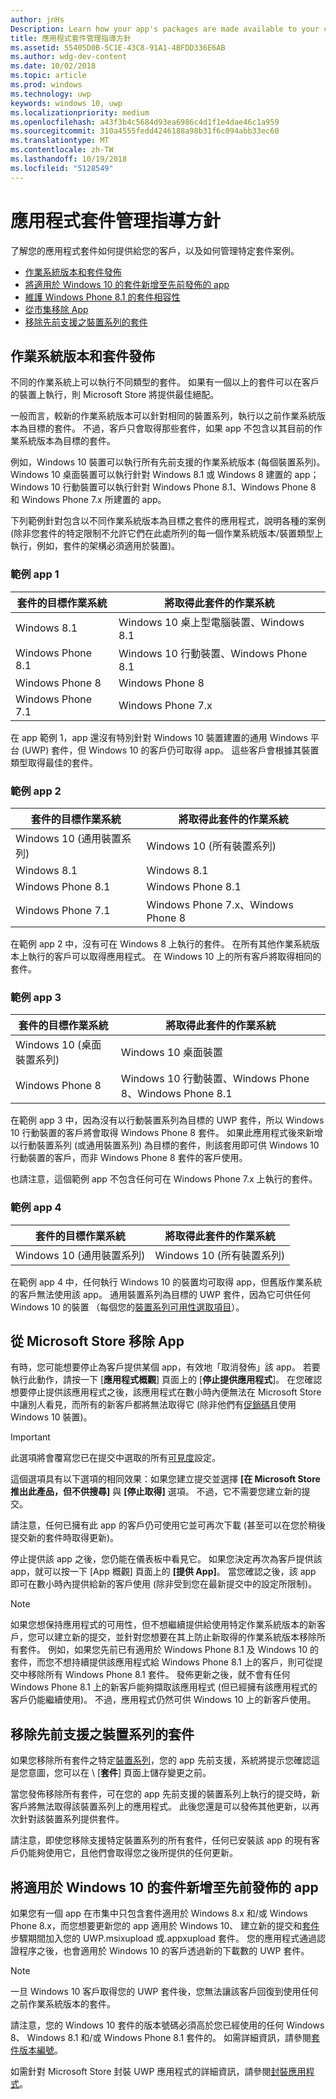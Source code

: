 ```yaml
---
author: jnHs
Description: Learn how your app's packages are made available to your customers, and how to manage specific package scenarios.
title: 應用程式套件管理指導方針
ms.assetid: 55405D0B-5C1E-43C8-91A1-4BFDD336E6AB
ms.author: wdg-dev-content
ms.date: 10/02/2018
ms.topic: article
ms.prod: windows
ms.technology: uwp
keywords: windows 10, uwp
ms.localizationpriority: medium
ms.openlocfilehash: a43f3b4c5684d93ea6986c4d1f1e4dae46c1a959
ms.sourcegitcommit: 310a4555fedd4246188a98b31f6c094abb33ec60
ms.translationtype: MT
ms.contentlocale: zh-TW
ms.lasthandoff: 10/19/2018
ms.locfileid: "5128549"
---
```

# <a name="guidance-for-app-package-management"></a>應用程式套件管理指導方針

了解您的應用程式套件如何提供給您的客戶，以及如何管理特定套件案例。

-   [作業系統版本和套件發佈](#os-versions-and-package-distribution)
-   [將適用於 Windows 10 的套件新增至先前發佈的 app](#adding-packages-for-windows-10-to-a-previously-published-app)
-   [維護 Windows Phone 8.1 的套件相容性](#maintaining-package-compatibility-for-windows-phone-81)
-   [從市集移除 App](#removing-an-app-from-the-store)
-   [移除先前支援之裝置系列的套件](#removing-packages-for-a-previously-supported-device-family)


## <a name="os-versions-and-package-distribution"></a>作業系統版本和套件發佈

不同的作業系統上可以執行不同類型的套件。 如果有一個以上的套件可以在客戶的裝置上執行，則 Microsoft Store 將提供最佳絕配。

一般而言，較新的作業系統版本可以針對相同的裝置系列，執行以之前作業系統版本為目標的套件。 不過，客戶只會取得那些套件，如果 app 不包含以其目前的作業系統版本為目標的套件。

例如，Windows 10 裝置可以執行所有先前支援的作業系統版本 (每個裝置系列)。 Windows 10 桌面裝置可以執行針對 Windows 8.1 或 Windows 8 建置的 app；Windows 10 行動裝置可以執行針對 Windows Phone 8.1、Windows Phone 8 和 Windows Phone 7.x 所建置的 app。 

下列範例針對包含以不同作業系統版本為目標之套件的應用程式，說明各種的案例 (除非您套件的特定限制不允許它們在此處所列的每一個作業系統版本/裝置類型上執行，例如，套件的架構必須適用於裝置)。 

### <a name="example-app-1"></a>範例 app 1

| 套件的目標作業系統 | 將取得此套件的作業系統 |
|-------------------------------------|----------------------------------------------|
| Windows 8.1                         | Windows 10 桌上型電腦裝置、Windows 8.1      |
| Windows Phone 8.1                   | Windows 10 行動裝置、Windows Phone 8.1 |
| Windows Phone 8                     | Windows Phone 8                              |
| Windows Phone 7.1                   | Windows Phone 7.x                            |

在 app 範例 1，app 還沒有特別針對 Windows 10 裝置建置的通用 Windows 平台 (UWP) 套件，但 Windows 10 的客戶仍可取得 app。 這些客戶會根據其裝置類型取得最佳的套件。

### <a name="example-app-2"></a>範例 app 2

| 套件的目標作業系統  | 將取得此套件的作業系統 |
|--------------------------------------|----------------------------------------------|
| Windows 10 (通用裝置系列) | Windows 10 (所有裝置系列)             |
| Windows 8.1                          | Windows 8.1                                  |
| Windows Phone 8.1                    | Windows Phone 8.1                            |
| Windows Phone 7.1                    | Windows Phone 7.x、Windows Phone 8           |

在範例 app 2 中，沒有可在 Windows 8 上執行的套件。 在所有其他作業系統版本上執行的客戶可以取得應用程式。 在 Windows 10 上的所有客戶將取得相同的套件。

### <a name="example-app-3"></a>範例 app 3

| 套件的目標作業系統 | 將取得此套件的作業系統                  |
|-------------------------------------|---------------------------------------------------------------|
| Windows 10 (桌面裝置系列)  | Windows 10 桌面裝置                                    |
| Windows Phone 8                     | Windows 10 行動裝置、Windows Phone 8、Windows Phone 8.1 |

在範例 app 3 中，因為沒有以行動裝置系列為目標的 UWP 套件，所以 Windows 10 行動裝置的客戶將會取得 Windows Phone 8 套件。 如果此應用程式後來新增以行動裝置系列 (或通用裝置系列) 為目標的套件，則該套用即可供 Windows 10 行動裝置的客戶，而非 Windows Phone 8 套件的客戶使用。

也請注意，這個範例 app 不包含任何可在 Windows Phone 7.x 上執行的套件。

### <a name="example-app-4"></a>範例 app 4

| 套件的目標作業系統  | 將取得此套件的作業系統 |
|--------------------------------------|----------------------------------------------|
| Windows 10 (通用裝置系列) | Windows 10 (所有裝置系列)             |

在範例 app 4 中，任何執行 Windows 10 的裝置均可取得 app，但舊版作業系統的客戶無法使用該 app。 通用裝置系列為目標的 UWP 套件，因為它可供任何 Windows 10 的裝置 （每個您的[裝置系列可用性選取項目](device-family-availability.md)）。


## <a name="removing-an-app-from-the-store"></a>從 Microsoft Store 移除 App

有時，您可能想要停止為客戶提供某個 app，有效地「取消發佈」該 app。 若要執行此動作，請按一下 [**應用程式概觀**] 頁面上的 [**停止提供應用程式**]。 在您確認想要停止提供該應用程式之後，該應用程式在數小時內便無法在 Microsoft Store 中讓別人看見，而所有的新客戶都將無法取得它 (除非他們有[促銷碼](generate-promotional-codes.md)且使用 Windows 10 裝置)。

> [!IMPORTANT]
> 此選項將會覆寫您已在提交中選取的所有[可見度](choose-visibility-options.md#discoverability)設定。 

這個選項具有以下選項的相同效果：如果您建立提交並選擇 **\[在 Microsoft Store 推出此產品，但不供搜尋\]** 與 **\[停止取得\]** 選項。 不過，它不需要您建立新的提交。

請注意，任何已擁有此 app 的客戶仍可使用它並可再次下載 (甚至可以在您於稍後提交新的套件時取得更新)。

停止提供該 app 之後，您仍能在儀表板中看見它。 如果您決定再次為客戶提供該 app，就可以按一下 [App 概觀] 頁面上的 **\[提供 App\]**。 當您確認之後，該 app 即可在數小時內提供給新的客戶使用 (除非受到您在最新提交中的設定所限制)。

> [!NOTE]
> 如果您想保持應用程式的可用性，但不想繼續提供給使用特定作業系統版本的新客戶，您可以建立新的提交，並針對您想要在其上防止新取得的作業系統版本移除所有套件。 例如，如果您先前已有適用於 Windows Phone 8.1 及 Windows 10 的套件，而您不想持續提供該應用程式給 Windows Phone 8.1 上的客戶，則可從提交中移除所有 Windows Phone 8.1 套件。 發佈更新之後，就不會有任何 Windows Phone 8.1 上的新客戶能夠擷取該應用程式 (但已經擁有該應用程式的客戶仍能繼續使用)。 不過，應用程式仍然可供 Windows 10 上的新客戶使用。


## <a name="removing-packages-for-a-previously-supported-device-family"></a>移除先前支援之裝置系列的套件

如果您移除所有套件之特定[裝置系列](https://docs.microsoft.com/uwp/extension-sdks/device-families-overview)，您的 app 先前支援，系統將提示您確認這是您意圖，您可以在 \ [**套件**] 頁面上儲存變更之前。

當您發佈移除所有套件，可在您的 app 先前支援的裝置系列上執行的提交時，新客戶將無法取得該裝置系列上的應用程式。 此後您還是可以發佈其他更新，以再次針對該裝置系列提供套件。

請注意，即使您移除支援特定裝置系列的所有套件，任何已安裝該 app 的現有客戶仍能夠使用它，且他們會取得您之後所提供的任何更新。


<a name="adding-packages-for-windows-10-to-a-previously-published-app"></a>

## <a name="adding-packages-for-windows-10-to-a-previously-published-app"></a>將適用於 Windows 10 的套件新增至先前發佈的 app

如果您有一個 app 在市集中只包含套件適用於 Windows 8.x 和/或 Windows Phone 8.x，而您想要更新您的 app 適用於 Windows 10、 建立新的提交和[套件](upload-app-packages.md)步驟期間加入您的 UWP.msixupload 或.appxupload 套件。 您的應用程式通過認證程序之後，也會適用於 Windows 10 的客戶透過新的下載數的 UWP 套件。

> [!NOTE]
> 一旦 Windows 10 客戶取得您的 UWP 套件後，您無法讓該客戶回復到使用任何之前作業系統版本的套件。 

請注意，您的 Windows 10 套件的版本號碼必須高於您已經使用的任何 Windows 8、 Windows 8.1 和/或 Windows Phone 8.1 套件的。 如需詳細資訊，請參閱[套件版本編號](package-version-numbering.md)。

如需針對 Microsoft Store 封裝 UWP 應用程式的詳細資訊，請參閱[封裝應用程式](../packaging/index.md)。
